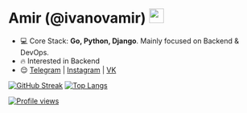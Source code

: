 <h1 align="left">Amir (@ivanovamir) <img src="https://media.giphy.com/media/hvRJCLFzcasrR4ia7z/giphy.gif" width="29px"></h1>

- 💻 Core Stack: **Go, Python, Django**. Mainly focused on Backend & DevOps.
- 🔥 Interested in Backend
- 😌 <a href="https://t.me/pussykiller2009"  target="blank">Telegram</a> | <a href="https://www.instagram.com/roma.s.hka/"  target="blank">Instagram</a> | <a href="https://vk.com/romashka1922"  target="blank">VK</a>

[![GitHub Streak](https://streak-stats.demolab.com?user=ivanovamir&theme=buefy&hide_border=true&border_radius=)](https://git.io/streak-stats)
[![Top Langs](https://github-readme-stats.vercel.app/api/top-langs/?username=ivanovamir&theme=default&show_icons=true&hide_border=true&layout=compact&langs_count=50)](#)

[![Profile views](https://gpvc.arturio.dev/Maizerer)](#)<br>
